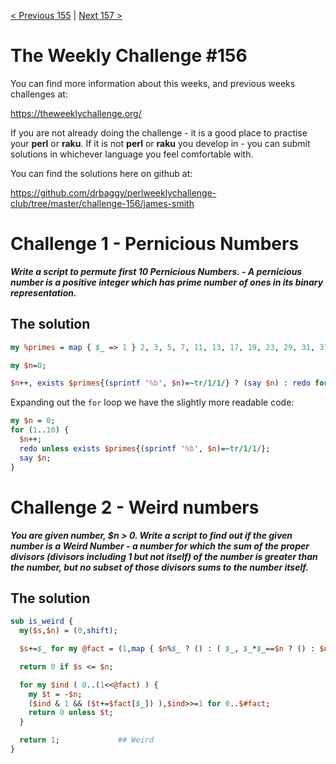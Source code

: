 [< Previous 155](https://github.com/drbaggy/perlweeklychallenge-club/tree/master/challenge-155/james-smith) |
[Next 157 >](https://github.com/drbaggy/perlweeklychallenge-club/tree/master/challenge-157/james-smith)
# The Weekly Challenge #156

You can find more information about this weeks, and previous weeks challenges at:

  https://theweeklychallenge.org/

If you are not already doing the challenge - it is a good place to practise your
**perl** or **raku**. If it is not **perl** or **raku** you develop in - you can
submit solutions in whichever language you feel comfortable with.

You can find the solutions here on github at:

https://github.com/drbaggy/perlweeklychallenge-club/tree/master/challenge-156/james-smith

# Challenge 1 - Pernicious Numbers

***Write a script to permute first 10 Pernicious Numbers. - A pernicious number is a positive integer which has prime number of ones in its binary representation.***

## The solution

```perl
my %primes = map { $_ => 1 } 2, 3, 5, 7, 11, 13, 17, 19, 23, 29, 31, 37;

my $n=0;

$n++, exists $primes{(sprintf '%b', $n)=~tr/1/1/} ? (say $n) : redo for 1..10;
```

Expanding out the `for` loop we have the slightly more readable code:

```perl
my $n = 0;
for (1..10) {
  $n++;
  redo unless exists $primes{(sprintf '%b', $n)=~tr/1/1/};
  say $n;
}
```

# Challenge 2 - Weird numbers

***You are given number, $n > 0. Write a script to find out if the given number is a Weird Number - a number for which the sum of the proper divisors (divisors including 1 but not itself) of the number is greater than the number, but no subset of those divisors sums to the number itself.***

## The solution

```perl
sub is_weird {
  my($s,$n) = (0,shift);

  $s+=$_ for my @fact = (1,map { $n%$_ ? () : ( $_, $_*$_==$n ? () : $n/$_ ) } 2..sqrt($n));

  return 0 if $s <= $n;

  for my $ind ( 0..(1<<@fact) ) {
    my $t = -$n;
    ($ind & 1 && ($t+=$fact[$_]) ),$ind>>=1 for 0..$#fact;
    return 0 unless $t;
  }

  return 1;             ## Weird
}
```

